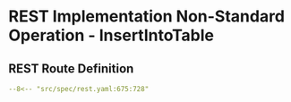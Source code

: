 # REST Implementation Non-Standard Operation - InsertIntoTable 

## REST Route Definition

```yaml
--8<-- "src/spec/rest.yaml:675:728"
```